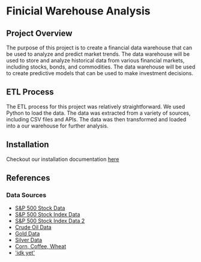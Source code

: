 # Finicial Warehouse Analysis

## Project Overview

The purpose of this project is to create a financial data warehouse that can be used to analyze and predict market trends. The data warehouse will be used to store and analyze historical data from various financial markets, including stocks, bonds, and commodities. The data warehouse will be used to create predictive models that can be used to make investment decisions.

## ETL Process

The ETL process for this project was relatively straightforward. We used Python to load the data. The data was extracted from a variety of sources, including CSV files and APIs. The data was then transformed and loaded into a our warehouse for further analysis.

## Installation

Checkout our installation documentation [here](./docs/installation.md)

## References

### Data Sources
- [S&P 500 Stock Data](https://www.kaggle.com/datasets/andrewmvd/sp-500-stocks?resource=download&select=sp500_stocks.csv)
- [S&P 500 Stock Index Data](https://www.nasdaq.com/market-activity/index/spx/historical?page=1&rows_per_page=10&timeline=y10)
- [S&P 500 Stock Index Data 2](https://ca.investing.com/indices/us-spx-500-historical-data)
- [Crude Oil Data](https://ca.investing.com/commodities/crude-oil-historical-data)
- [Gold Data](https://www.kaggle.com/datasets/faisaljanjua0555/daily-gold-price-historical-dataset)
- [Silver Data](https://www.kaggle.com/datasets/balabaskar/silver-prices-1968-2021)
- [Corn, Coffee, Wheat](https://www.kaggle.com/datasets/mabdullahsajid/global-grain-and-coffee-price-history-1973-2023)
- ['idk yet'](https://www.kaggle.com/datasets/debashish311601/commodity-prices)
  